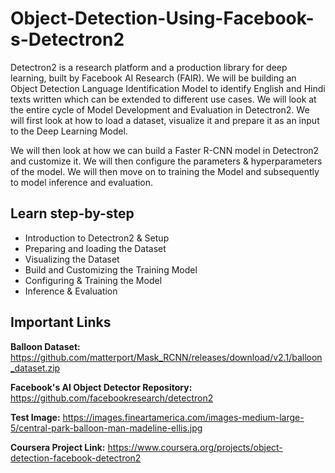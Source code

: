 # Object-Detection-Using-Facebook-s-Detectron2
Detectron2 is a research platform and a production library for deep learning, built by Facebook AI Research (FAIR). We will be building an Object Detection Language Identification Model to identify English and Hindi texts written which can be extended to different use cases. We will look at the entire cycle of Model Development and Evaluation in Detectron2. We will first look at how to load a dataset, visualize it and prepare it as an input to the Deep Learning Model. 

We will then look at how we can build a Faster R-CNN model in Detectron2 and customize it. We will then configure the parameters & hyperparameters of the model. We will then move on to training the Model and subsequently to model inference and evaluation.

## Learn step-by-step
- Introduction to Detectron2 & Setup
- Preparing and loading the Dataset
- Visualizing the Dataset
- Build and Customizing the Training Model
- Configuring & Training the Model
- Inference & Evaluation

## Important Links

**Balloon Dataset:** https://github.com/matterport/Mask_RCNN/releases/download/v2.1/balloon_dataset.zip

**Facebook's AI Object Detector Repository:** https://github.com/facebookresearch/detectron2

**Test Image:** https://images.fineartamerica.com/images-medium-large-5/central-park-balloon-man-madeline-ellis.jpg

**Coursera Project Link:** https://www.coursera.org/projects/object-detection-facebook-detectron2
